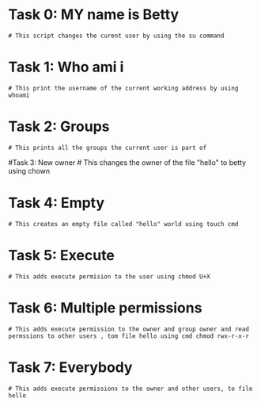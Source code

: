 # Task 0: MY name is Betty
	# This script changes the curent user by using the su command 

# Task 1: Who ami i
	# This print the username of the current working address by using whoami 

# Task 2: Groups
	# This prints all the groups the current user is part of

#Task 3: New owner
	# This changes the owner of the file "hello" to betty using chown

# Task 4: Empty
	# This creates an empty file called "hello" world using touch cmd

# Task 5: Execute
	# This adds execute permision to the user using chmod U+X

# Task 6: Multiple permissions
	# This adds execute permission to the owner and group owner and read permssions to other users , tom file hello using cmd chmod rwx-r-x-r  

# Task 7: Everybody 
	# This adds execute permissions to the owner and other users, to file hello

